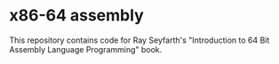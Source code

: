 # x86-64 assembly

This repository contains code for Ray Seyfarth's "Introduction to 64 Bit Assembly Language Programming" book.
